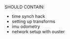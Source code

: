 SHOULD CONTAIN:
- time synch hack
- setting up transforms
- imu odometry
- network setup with ouster